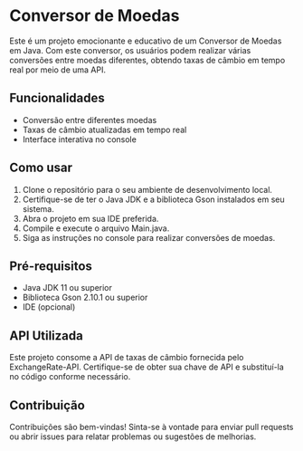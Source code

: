# Conversor de Moedas

Este é um projeto emocionante e educativo de um Conversor de Moedas em Java. Com este conversor, os usuários podem realizar várias conversões entre moedas diferentes, obtendo taxas de câmbio em tempo real por meio de uma API.

## Funcionalidades

- Conversão entre diferentes moedas
- Taxas de câmbio atualizadas em tempo real
- Interface interativa no console

## Como usar

1. Clone o repositório para o seu ambiente de desenvolvimento local.
2. Certifique-se de ter o Java JDK e a biblioteca Gson instalados em seu sistema.
3. Abra o projeto em sua IDE preferida.
4. Compile e execute o arquivo Main.java.
5. Siga as instruções no console para realizar conversões de moedas.

## Pré-requisitos

- Java JDK 11 ou superior
- Biblioteca Gson 2.10.1 ou superior
- IDE (opcional)

## API Utilizada

Este projeto consome a API de taxas de câmbio fornecida pelo ExchangeRate-API. Certifique-se de obter sua chave de API e substituí-la no código conforme necessário.

## Contribuição

Contribuições são bem-vindas! Sinta-se à vontade para enviar pull requests ou abrir issues para relatar problemas ou sugestões de melhorias.



